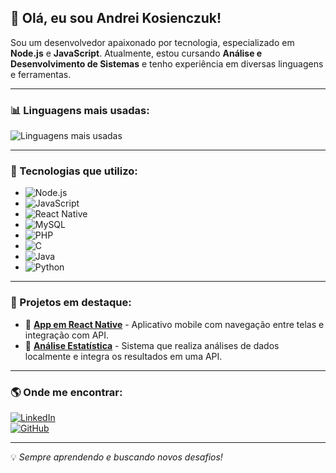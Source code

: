 ## 👋 Olá, eu sou **Andrei Kosienczuk**!

Sou um desenvolvedor apaixonado por tecnologia, especializado em **Node.js** e **JavaScript**. Atualmente, estou cursando **Análise e Desenvolvimento de Sistemas** e tenho experiência em diversas linguagens e ferramentas.

---

### 📊 Linguagens mais usadas:

![Linguagens mais usadas](https://github-readme-stats.vercel.app/api/top-langs/?username=kosienczuk&layout=compact&langs_count=8&theme=dark&title_color=32CD32&text_color=FFFFFF&bg_color=000000)

---

### 🚀 Tecnologias que utilizo:

- ![Node.js](https://img.shields.io/badge/Node.js-339933?style=for-the-badge&logo=nodedotjs&logoColor=white)
- ![JavaScript](https://img.shields.io/badge/JavaScript-F7DF1E?style=for-the-badge&logo=javascript&logoColor=black)
- ![React Native](https://img.shields.io/badge/React%20Native-61DAFB?style=for-the-badge&logo=react&logoColor=black)
- ![MySQL](https://img.shields.io/badge/MySQL-4479A1?style=for-the-badge&logo=mysql&logoColor=white)
- ![PHP](https://img.shields.io/badge/PHP-777BB4?style=for-the-badge&logo=php&logoColor=white)
- ![C](https://img.shields.io/badge/C-00599C?style=for-the-badge&logo=c&logoColor=white)
- ![Java](https://img.shields.io/badge/Java-007396?style=for-the-badge&logo=java&logoColor=white)
- ![Python](https://img.shields.io/badge/Python-3776AB?style=for-the-badge&logo=python&logoColor=white)

---

### 📌 Projetos em destaque:

- 🔹 **[App em React Native](#)** - Aplicativo mobile com navegação entre telas e integração com API.
- 🔹 **[Análise Estatística](#)** - Sistema que realiza análises de dados localmente e integra os resultados em uma API.

---

### 🌎 Onde me encontrar:

[![LinkedIn](https://img.shields.io/badge/LinkedIn-0077B5?style=for-the-badge&logo=linkedin&logoColor=white)](https://www.linkedin.com/in/andrei-kosienczuk/)  
[![GitHub](https://img.shields.io/badge/GitHub-181717?style=for-the-badge&logo=github&logoColor=white)](https://github.com/kosienczuk)

---

💡 *Sempre aprendendo e buscando novos desafios!*
